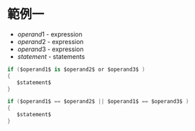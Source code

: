 # 範例一

- $operand1$ - expression
- $operand2$ - expression
- $operand3$ - expression
- $statement$ - statements

```cs
if ($operand1$ is $operand2$ or $operand3$ )
{
   $statement$
}
```

```cs
if ($operand1$ == $operand2$ || $operand1$ == $operand3$ )
{
   $statement$
}
```

